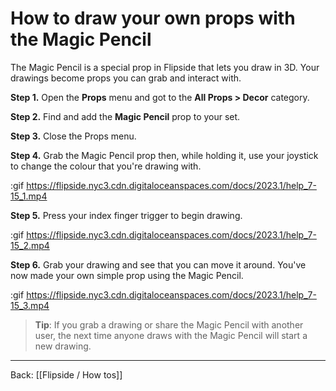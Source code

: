 # How to draw your own props with the Magic Pencil

The Magic Pencil is a special prop in Flipside that lets you draw in 3D. Your drawings become props you can grab and interact with.

**Step 1.** Open the **Props** menu and got to the **All Props > Decor** category.

**Step 2.** Find and add the **Magic Pencil** prop to your set.

**Step 3.** Close the Props menu.

**Step 4.** Grab the Magic Pencil prop then, while holding it, use your joystick to change the colour that you're drawing with.

:gif https://flipside.nyc3.cdn.digitaloceanspaces.com/docs/2023.1/help_7-15_1.mp4

**Step 5.** Press your index finger trigger to begin drawing.

:gif https://flipside.nyc3.cdn.digitaloceanspaces.com/docs/2023.1/help_7-15_2.mp4

**Step 6.** Grab your drawing and see that you can move it around. You've now made your own simple prop using the Magic Pencil.

:gif https://flipside.nyc3.cdn.digitaloceanspaces.com/docs/2023.1/help_7-15_3.mp4

> **Tip**: If you grab a drawing or share the Magic Pencil with another user, the next time anyone draws with the Magic Pencil will start a new drawing.

---

Back: [[Flipside / How tos]]
